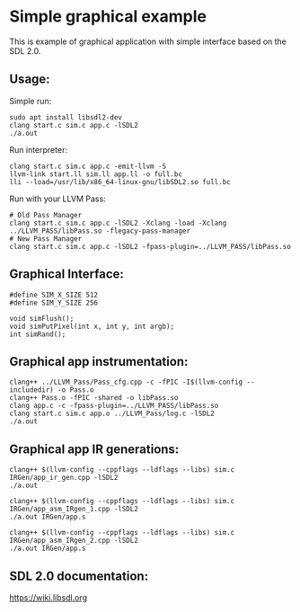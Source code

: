 # Simple graphical example
This is example of graphical application with simple interface based on the SDL 2.0.

## Usage:
Simple run:
```
sudo apt install libsdl2-dev
clang start.c sim.c app.c -lSDL2
./a.out
```
Run interpreter:
```
clang start.c sim.c app.c -emit-llvm -S
llvm-link start.ll sim.ll app.ll -o full.bc
lli --load=/usr/lib/x86_64-linux-gnu/libSDL2.so full.bc
```
Run with your LLVM Pass:
```
# Old Pass Manager
clang start.c sim.c app.c -lSDL2 -Xclang -load -Xclang ../LLVM_PASS/libPass.so -flegacy-pass-manager
# New Pass Manager
clang start.c sim.c app.c -lSDL2 -fpass-plugin=../LLVM_PASS/libPass.so
```

## Graphical Interface:
```
#define SIM_X_SIZE 512
#define SIM_Y_SIZE 256

void simFlush();
void simPutPixel(int x, int y, int argb);
int simRand();
```

## Graphical app instrumentation:
```
clang++ ../LLVM_Pass/Pass_cfg.cpp -c -fPIC -I$(llvm-config --includedir) -o Pass.o
clang++ Pass.o -fPIC -shared -o libPass.so
clang app.c -c -fpass-plugin=../LLVM_PASS/libPass.so
clang start.c sim.c app.o ../LLVM_Pass/log.c -lSDL2
./a.out

```
## Graphical app IR generations:
```
clang++ $(llvm-config --cppflags --ldflags --libs) sim.c IRGen/app_ir_gen.cpp -lSDL2
./a.out

clang++ $(llvm-config --cppflags --ldflags --libs) sim.c IRGen/app_asm_IRgen_1.cpp -lSDL2
./a.out IRGen/app.s

clang++ $(llvm-config --cppflags --ldflags --libs) sim.c IRGen/app_asm_IRgen_2.cpp -lSDL2
./a.out IRGen/app.s
```

## SDL 2.0 documentation:
https://wiki.libsdl.org